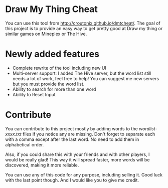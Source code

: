 # Draw My Thing Cheat
You can use this tool from http://croutonix.github.io/dmtcheat/. The goal of this project is to provide an easy way to get pretty good at Draw my thing or similar games on Mineplex or The Hive.

# Newly added features
- Complete rewrite of the tool including new UI
- Multi-server support: I added The Hive server, but the word list still needs a lot of work, feel free to help! You can suggest me new servers but you must provide the word list.
- Ability to search for more than one word
- Ability to Reset Input

# Contribute
You can contribute to this project mostly by adding words to the _wordlist-xxxx.txt_ files if you notice any are missing. Don't forget to separate each with a comma except after the last word. No need to add them in alphabetical order.

Also, if you could share this with your friends and with other players, I would be really glad! This way it will spread faster, more words will be discovered, making it more reliable.

You can use any of this code for any purpose, including selling it. Good luck with the last point though. And I would like you to give me credit.
